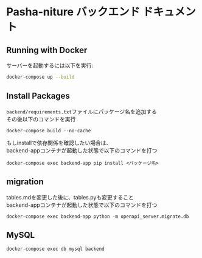 # Pasha-niture バックエンド ドキュメント

## Running with Docker

サーバーを起動するには以下を実行:

```bash
docker-compose up --build
```

## Install Packages

`backend/requirements.txt`ファイルにパッケージ名を追加する  
その後以下のコマンドを実行
```
docker-compose build --no-cache
```

もしinstallで依存関係を確認したい場合は、  
backend-appコンテナが起動した状態で以下のコマンドを打つ

```
docker-compose exec backend-app pip install <パッケージ名>
```

## migration

tables.mdを変更した後に、tables.pyも変更すること  
backend-appコンテナが起動した状態で以下のコマンドを打つ


```
docker-compose exec backend-app python -m openapi_server.migrate.db
```

## MySQL

```
docker-compose exec db mysql backend
```

